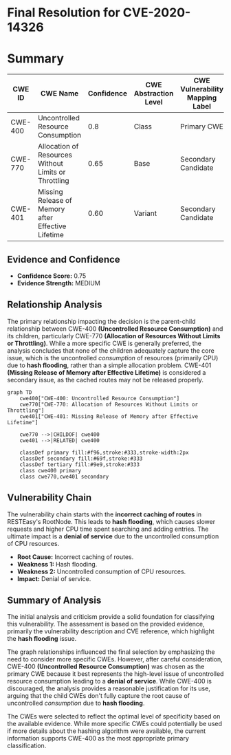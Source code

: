 # Final Resolution for CVE-2020-14326

# Summary 
| CWE ID | CWE Name | Confidence | CWE Abstraction Level | CWE Vulnerability Mapping Label | CWE-Vulnerability Mapping Notes |
|---|---|---|---|---|---|
| CWE-400 | Uncontrolled Resource Consumption | 0.8 | Class | Primary CWE | Allowed-with-Review |
| CWE-770 | Allocation of Resources Without Limits or Throttling | 0.65 | Base | Secondary Candidate | Allowed |
| CWE-401 | Missing Release of Memory after Effective Lifetime | 0.60 | Variant | Secondary Candidate | Allowed |

## Evidence and Confidence

*   **Confidence Score:** 0.75
*   **Evidence Strength:** MEDIUM

## Relationship Analysis
The primary relationship impacting the decision is the parent-child relationship between CWE-400 **(Uncontrolled Resource Consumption)** and its children, particularly CWE-770 **(Allocation of Resources Without Limits or Throttling)**. While a more specific CWE is generally preferred, the analysis concludes that none of the children adequately capture the core issue, which is the uncontrolled *consumption* of resources (primarily CPU) due to **hash flooding**, rather than a simple allocation problem. CWE-401 **(Missing Release of Memory after Effective Lifetime)** is considered a secondary issue, as the cached routes may not be released properly.

```mermaid
graph TD
    cwe400["CWE-400: Uncontrolled Resource Consumption"]
    cwe770["CWE-770: Allocation of Resources Without Limits or Throttling"]
    cwe401["CWE-401: Missing Release of Memory after Effective Lifetime"]
    
    cwe770 -->|CHILDOF| cwe400
    cwe401 -->|RELATED| cwe400
    
    classDef primary fill:#f96,stroke:#333,stroke-width:2px
    classDef secondary fill:#69f,stroke:#333
    classDef tertiary fill:#9e9,stroke:#333
    class cwe400 primary
    class cwe770,cwe401 secondary
```

## Vulnerability Chain
The vulnerability chain starts with the **incorrect caching of routes** in RESTEasy's RootNode. This leads to **hash flooding**, which causes slower requests and higher CPU time spent searching and adding entries. The ultimate impact is a **denial of service** due to the uncontrolled consumption of CPU resources.
  - **Root Cause:** Incorrect caching of routes.
  - **Weakness 1:** Hash flooding.
  - **Weakness 2:** Uncontrolled consumption of CPU resources.
  - **Impact:** Denial of service.

## Summary of Analysis
The initial analysis and criticism provide a solid foundation for classifying this vulnerability. The assessment is based on the provided evidence, primarily the vulnerability description and CVE reference, which highlight the **hash flooding** issue.

The graph relationships influenced the final selection by emphasizing the need to consider more specific CWEs. However, after careful consideration, CWE-400 **(Uncontrolled Resource Consumption)** was chosen as the primary CWE because it best represents the high-level issue of uncontrolled resource consumption leading to a **denial of service**. While CWE-400 is discouraged, the analysis provides a reasonable justification for its use, arguing that the child CWEs don't fully capture the root cause of uncontrolled *consumption* due to **hash flooding**.

The CWEs were selected to reflect the optimal level of specificity based on the available evidence. While more specific CWEs could potentially be used if more details about the hashing algorithm were available, the current information supports CWE-400 as the most appropriate primary classification.